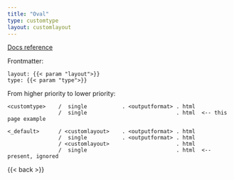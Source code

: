 ```yaml
---
title: "Oval"
type: customtype
layout: customlayout
---
```


[Docs reference](https://gohugo.io/templates/lookup-order/#examples-layout-lookup-for-regular-pages)

Frontmatter:

```
layout: {{< param "layout">}}
type: {{< param "type">}}
```

From higher priority to lower priority:

```
<customtype>    /  single           . <outputformat> . html
                /  single                            . html  <-- this page example
                  
<_default>      / <customlayout>    . <outputformat> . html
                /  single           . <outputformat> . html
                / <customlayout>                     . html
                /  single                            . html  <-- present, ignored
```

{{< back >}}
